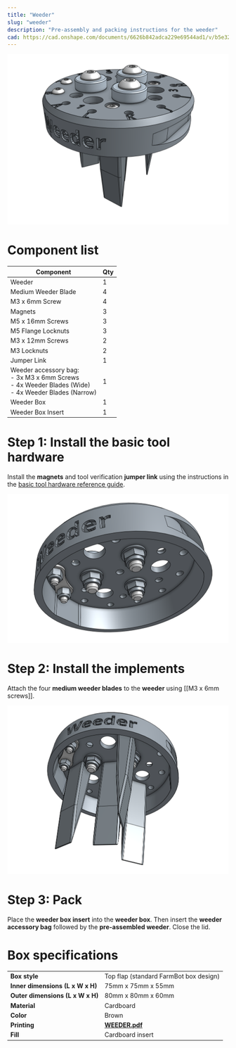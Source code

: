 ```yaml
---
title: "Weeder"
slug: "weeder"
description: "Pre-assembly and packing instructions for the weeder"
cad: https://cad.onshape.com/documents/6626b842adca229e69544ad1/v/b5e323b6ae6cf9b43cd65f69/e/d8f735e3055725dc0155a480
---
```


![weeder](_images/weeder.png)

# Component list

|Component                     |Qty  |
|------------------------------|-----|
|Weeder                        |1
|Medium Weeder Blade           |4
|M3 x 6mm Screw                |4
|Magnets                       |3
|M5 x 16mm Screws              |3
|M5 Flange Locknuts            |3
|M3 x 12mm Screws              |2
|M3 Locknuts                   |2
|Jumper Link                   |1
|Weeder accessory bag:<br>- 3x M3 x 6mm Screws<br>- 4x Weeder Blades (Wide)<br>- 4x Weeder Blades (Narrow)|1
|Weeder Box                    |1
|Weeder Box Insert             |1

# Step 1: Install the basic tool hardware

Install the **magnets** and tool verification **jumper link** using the instructions in the [basic tool hardware reference guide](../../../extras/reference/basic-tool-hardware.md).

![weeder with basic tool hardware](_images/weeder_with_basic_tool_hardware.png)

# Step 2: Install the implements

Attach the four **medium weeder blades** to the **weeder** using [[M3 x 6mm screws]].

![weeder with implements](_images/weeder_with_implements.png)

# Step 3: Pack

Place the **weeder box insert** into the **weeder box**. Then insert the **weeder accessory bag** followed by the **pre-assembled weeder**. Close the lid.

# Box specifications

|                                |                              |
|--------------------------------|------------------------------|
|**Box style**                   |Top flap (standard FarmBot box design)
|**Inner dimensions (L x W x H)**|75mm x 75mm x 55mm
|**Outer dimensions (L x W x H)**|80mm x 80mm x 60mm
|**Material**                    |Cardboard
|**Color**                       |Brown
|**Printing**                    |**[WEEDER.pdf](_images/weeder_box_graphic.pdf)** <i class="fa fa-file-pdf-o">
|**Fill**                        |Cardboard insert
